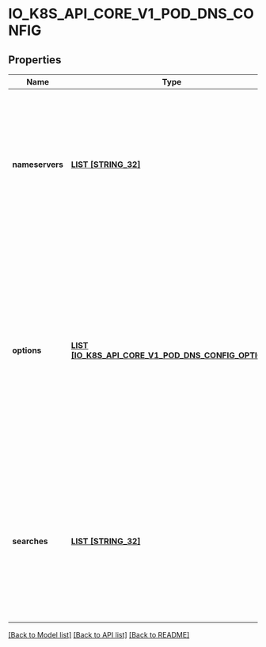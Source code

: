 # IO_K8S_API_CORE_V1_POD_DNS_CONFIG

## Properties
Name | Type | Description | Notes
------------ | ------------- | ------------- | -------------
**nameservers** | [**LIST [STRING_32]**](STRING_32.md) | A list of DNS name server IP addresses. This will be appended to the base nameservers generated from DNSPolicy. Duplicated nameservers will be removed. | [optional] [default to null]
**options** | [**LIST [IO_K8S_API_CORE_V1_POD_DNS_CONFIG_OPTION]**](io.k8s.api.core.v1.PodDNSConfigOption.md) | A list of DNS resolver options. This will be merged with the base options generated from DNSPolicy. Duplicated entries will be removed. Resolution options given in Options will override those that appear in the base DNSPolicy. | [optional] [default to null]
**searches** | [**LIST [STRING_32]**](STRING_32.md) | A list of DNS search domains for host-name lookup. This will be appended to the base search paths generated from DNSPolicy. Duplicated search paths will be removed. | [optional] [default to null]

[[Back to Model list]](../README.md#documentation-for-models) [[Back to API list]](../README.md#documentation-for-api-endpoints) [[Back to README]](../README.md)


